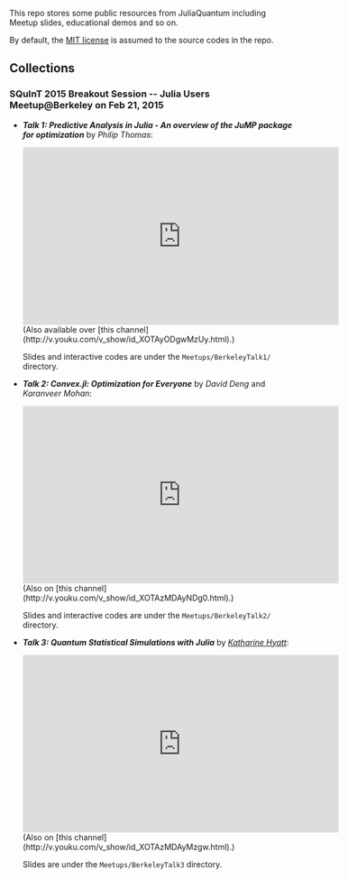 This repo stores some public resources from JuliaQuantum including Meetup slides, educational demos and so on.

By default, the [MIT license](http://opensource.org/licenses/MIT) is assumed to the source codes in the repo.


## Collections

### SQuInT 2015 Breakout Session -- Julia Users Meetup@Berkeley on Feb 21, 2015

* ***Talk 1: Predictive Analysis in Julia - An overview of the JuMP package for optimization*** by *Philip Thomas*:

    <iframe width="560" height="315" src="https://www.youtube.com/embed/MANoOghiCbQ" frameborder="0" allowfullscreen></iframe>
    (Also available over [this channel](http://v.youku.com/v_show/id_XOTAyODgwMzUy.html).)

    Slides and interactive codes are under the `Meetups/BerkeleyTalk1/` directory.

* ***Talk 2: Convex.jl: Optimization for Everyone*** by *David Deng* and *Karanveer Mohan*:

    <iframe width="560" height="315" src="https://www.youtube.com/embed/Xi7L4JYyjOA" frameborder="0" allowfullscreen></iframe>
    (Also on [this channel](http://v.youku.com/v_show/id_XOTAzMDAyNDg0.html).)

    Slides and interactive codes are under the `Meetups/BerkeleyTalk2/` directory.

* ***Talk 3: Quantum Statistical Simulations with Julia*** by [*Katharine Hyatt*](http://web.physics.ucsb.edu/~kshyatt/):

    <iframe width="560" height="315" src="https://www.youtube.com/embed/S3tLgDU74XA" frameborder="0" allowfullscreen></iframe>
    (Also on [this channel](http://v.youku.com/v_show/id_XOTAzMDAyMzgw.html).)

    Slides are under the `Meetups/BerkeleyTalk3` directory.
